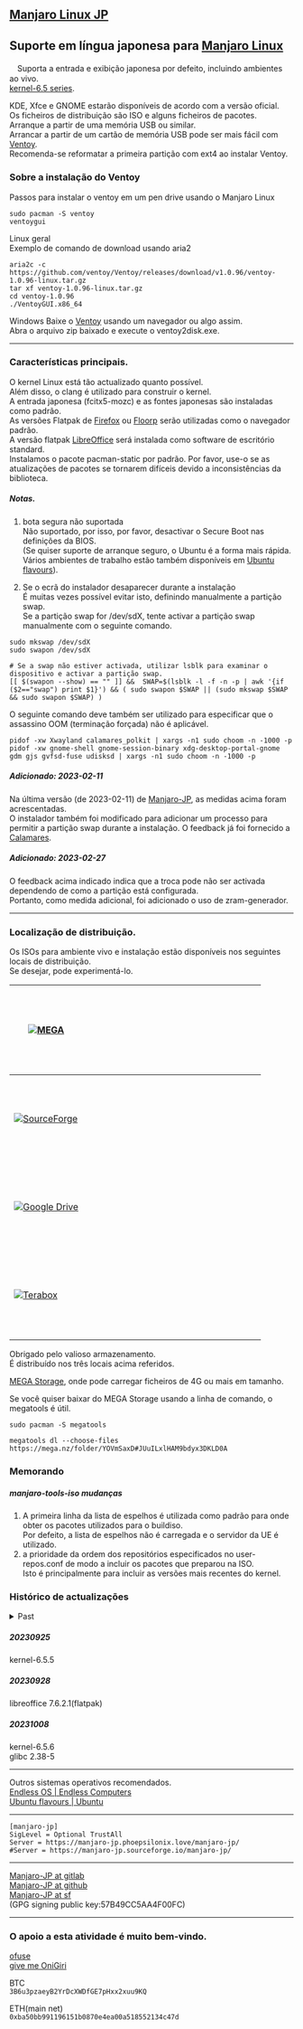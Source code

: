 ## [Manjaro Linux JP](https://sourceforge.net/projects/manjaro-jp/)

## Suporte em língua japonesa para [Manjaro Linux](https://manjaro.org/)
　Suporta a entrada e exibição japonesa por defeito, incluindo ambientes ao vivo.  
[kernel-6.5 series](https://kernel.org/).

KDE, Xfce e GNOME estarão disponíveis de acordo com a versão oficial.  
Os ficheiros de distribuição são ISO e alguns ficheiros de pacotes.  
Arranque a partir de uma memória USB ou similar.   
Arrancar a partir de um cartão de memória USB pode ser mais fácil com [Ventoy](https://ventoy.net/).  
Recomenda-se reformatar a primeira partição com ext4 ao instalar Ventoy.

### Sobre a instalação do Ventoy
Passos para instalar o ventoy em um pen drive usando o Manjaro Linux
```
sudo pacman -S ventoy
ventoygui
```
Linux geral  
Exemplo de comando de download usando aria2
```
aria2c -c https://github.com/ventoy/Ventoy/releases/download/v1.0.96/ventoy-1.0.96-linux.tar.gz
tar xf ventoy-1.0.96-linux.tar.gz
cd ventoy-1.0.96
./VentoyGUI.x86_64 
```

Windows
Baixe o [Ventoy](https://github.com/ventoy/Ventoy/releases/download/v1.0.96/ventoy-1.0.96-windows.zip) usando um navegador ou algo assim.  
Abra o arquivo zip baixado e execute o ventoy2disk.exe.

---
### Características principais.
O kernel Linux está tão actualizado quanto possível.  
Além disso, o clang é utilizado para construir o kernel.  
A entrada japonesa (fcitx5-mozc) e as fontes japonesas são instaladas como padrão.  
As versões Flatpak de [Firefox](https://www.mozilla.org/ja/firefox/browsers/) ou [Floorp](https://floorp.ablaze.one/) serão utilizadas como o navegador padrão.  
A versão flatpak [LibreOffice](https://ja.libreoffice.org) será instalada como software de escritório standard.  
Instalamos o pacote pacman-static por padrão. Por favor, use-o se as atualizações de pacotes se tornarem difíceis devido a inconsistências da biblioteca.  

##### Notas.
1. bota segura não suportada  
Não suportado, por isso, por favor, desactivar o Secure Boot nas definições da BIOS.  
(Se quiser suporte de arranque seguro, o Ubuntu é a forma mais rápida. Vários ambientes de trabalho estão também disponíveis em [Ubuntu flavours](https://ubuntu.com/desktop/flavours)).

2. Se o ecrã do instalador desaparecer durante a instalação  
É muitas vezes possível evitar isto, definindo manualmente a partição swap.  
Se a partição swap for /dev/sdX, tente activar a partição swap manualmente com o seguinte comando.
```
sudo mkswap /dev/sdX
sudo swapon /dev/sdX
```
```
# Se a swap não estiver activada, utilizar lsblk para examinar o dispositivo e activar a partição swap.
[[ $(swapon --show) == "" ]] &&  SWAP=$(lsblk -l -f -n -p | awk '{if ($2=="swap") print $1}') && ( sudo swapon $SWAP || (sudo mkswap $SWAP && sudo swapon $SWAP) )
```

O seguinte comando deve também ser utilizado para especificar que o assassino OOM (terminação forçada) não é aplicável.
```
pidof -xw Xwayland calamares_polkit | xargs -n1 sudo choom -n -1000 -p
pidof -xw gnome-shell gnome-session-binary xdg-desktop-portal-gnome gdm gjs gvfsd-fuse udisksd | xargs -n1 sudo choom -n -1000 -p
```

##### Adicionado: 2023-02-11  
Na última versão (de 2023-02-11) de [Manjaro-JP](https://sourceforge.net/projects/manjaro-jp/), as medidas acima foram acrescentadas.  
O instalador também foi modificado para adicionar um processo para permitir a partição swap durante a instalação.
O feedback já foi fornecido a [Calamares](https://github.com/calamares/calamares/pull/2102/commits/79d796a437ad039745147c62a652035d4cd882fe).

##### Adicionado: 2023-02-27  
O feedback acima indicado indica que a troca pode não ser activada dependendo de como a partição está configurada.  
Portanto, como medida adicional, foi adicionado o uso de zram-generador.

---
### Localização de distribuição.
Os ISOs para ambiente vivo e instalação estão disponíveis nos seguintes locais de distribuição.  
Se desejar, pode experimentá-lo.

[![MEGA](./img/mega-icon.svg)](https://mega.nz/folder/YOVmSaxD#JUuILxlHAM9bdyx3DKLD0A/aff=gVLIePn4Hy0) | [<svg id = "MANJARO-QR"><image id = "MANJARO-QR" xlink:href = "./img/qr-manjaro-jp-mega.png"/><image id = "MANJARO-ICON" x="76" y="76" xlink:href = "./img/mega-icon.svg"/></svg>](https://mega.nz/folder/YOVmSaxD#JUuILxlHAM9bdyx3DKLD0A/aff=gVLIePn4Hy0)   
---|---  
[![SourceForge](./img/sf_logo.png)](https://sourceforge.net/projects/manjaro-jp/) | [<svg id = "MANJARO-QR"><image id = "MANJARO-QR" xlink:href = "./img/qr-manjaro-jp-sourceforge.png"/><image id = "MANJARO-ICON" x="76" y="76" xlink:href = "./img/sourceforge-icon.svg"/></svg>](https://sourceforge.net/projects/manjaro-jp/)
[![Google Drive](./img/Google_Drive_icon.svg)](https://drive.google.com/drive/folders/1sEACfS24Mci6FnC5jyca9muoiVABCBlv?usp=sharing) | [<svg id = "MANJARO-QR"><image id = "MANJARO-QR" xlink:href = "./img/qr-manjaro-jp-google.png"/><image id = "MANJARO-ICON" x="76" y="76" xlink:href = "./img/Google_Drive_icon.svg"/></svg>](https://drive.google.com/drive/folders/1sEACfS24Mci6FnC5jyca9muoiVABCBlv?usp=sharing)
[![Terabox](./img/terabox_logo.svg)](https://www.terabox.com/japanese/sharing/link?surl=L_8shPr6AMixSgdsDljFag) | [<svg id = "MANJARO-QR"><image id = "MANJARO-QR" xlink:href = "./img/qr-manjaro-jp-terabox.png"/><image id = "MANJARO-ICON" x="76" y="76" xlink:href = "./img/terabox_logo.svg"/></svg>](https://www.terabox.com/japanese/sharing/link?surl=L_8shPr6AMixSgdsDljFag)

Obrigado pelo valioso armazenamento.  
É distribuído nos três locais acima referidos.

[MEGA Storage](https://mega.nz/storage/aff=gVLIePn4Hy0), onde pode carregar ficheiros de 4G ou mais em tamanho.

Se você quiser baixar do MEGA Storage usando a linha de comando, o megatools é útil.
```
sudo pacman -S megatools
```

```
megatools dl --choose-files https://mega.nz/folder/YOVmSaxD#JUuILxlHAM9bdyx3DKLD0A
```

### Memorando
##### manjaro-tools-iso mudanças
1. A primeira linha da lista de espelhos é utilizada como padrão para onde obter os pacotes utilizados para o buildiso.  
Por defeito, a lista de espelhos não é carregada e o servidor da UE é utilizado.
2. a prioridade da ordem dos repositórios especificados no user-repos.conf de modo a incluir os pacotes que preparou na ISO.  
Isto é principalmente para incluir as versões mais recentes do kernel.

### Histórico de actualizações
<details><summary>Past</summary>.

##### 20220401
kernel-5.17.1 (construção clang)  
linux517-broadcom-wl,linux517-zfs pacotes também construídos e adicionados.  
Consulte a [pasta Packages](https://gitlab.com/phoepsilonix/Manjaro-jp/-/tree/main/Packages/broadcom-wl-dkms) no gitlab para informações sobre modificações ao pacote broadcom-wl-dkms.

##### 20220408
O único navegador padrão é [Vivaldi](https://vivaldi.com/).  
Evidentemente, pode mudar livremente para outros navegadores.  
Os valores padrão do GRUB no arranque para ambientes ao vivo foram alterados para o Japão.

##### 20220411
Correcções de bugs de actualização de pacotes.  
Adição de fontes japonesas.  
Tipos de letra Morisawa BIZ UD [Morisawa BIZ UD Mincho](https://www.morisawa.co.jp/about/news/6706), [Morisawa BIZ UD Mincho](https://www.morisawa.co.jp/about/news/6706) e [Morisawa BIZ UD Mincho](https://www.morisawa.co.jp/about/news/6706), que foram [lançados sob a licença SIL OFL](https://www.morisawa.co.jp/) pela [Morisawa Inc.]. Morisawa BIZ UD Mincho](https://github.com/googlefonts/morisawa-biz-ud-mincho) e fontes [Morisawa BIZ UD Gothic](https://github.com/googlefonts/). morisawa-biz-ud-gothic) são pré-instaladas.  
As fontes são incluídas à medida que são publicadas no Github. Também inclui o ficheiro da licença, etc. (Eu próprio também o construí e não encontrei diferenças nos binários).
Para mais informações, ver o sítio original acima ou a documentação do Github.  
Apoio [fonte Morisawa BIZ+](https://www.morisawa.co.jp/products/fonts/bizplus/lineup/).

##### 20220413
Pacote de fontes de Morisawa BIZ UD registadas na AUR.

##### 20220414
Actualizado para kernel-5.17.3.

##### 20220421
Actualizado para kernel-5.17.4.

##### 20220422
Entrada japonesa alterada para fcitx5-mozc.

##### 20220424
Teclado japonês e Mozc activados como padrão.

##### 20220428
kernel-5.17.5

##### 20220510
kernel-5.17.6

##### 20220513
Ambiente de trabalho GNOME actualizado para GNOME42.

##### 20220517
kernel-5.17.8

##### 20220519
kernel-5.17.9

##### 20220526
kernel-5.17.11

##### 20220527
Versão actualizada do condutor da nvidia para 515.43.04.
Adicionada a série kernel-5.18.

##### 20220531
kernel-5.17.12
kernel-5.18.1

##### 20220607
kernel-5.17.13
kernel-5.18.2

##### 20220608
Mudanças no software de escritório  
A selecção de software de escritório no instalador foi eliminada.  
Principalmente para reduzir os requisitos de espaço, a selecção de software de escritório no instalador foi removida e o software de escritório padrão instalado foi alterado de onlyoffice-desktopeditor para libreoffice-fresh.

##### 20220611
kernel-5.17.14  
kernel-5.18.3  
Versão actualizada do driver nvidia para 515.48.07.  
Virtualbox-host-dkms fixo para construir sobre linux518.  
Adicionado o pacote nginx-quic e outros pacotes ao repositório manjaro-jp, embora não incluído na ISO.  
Incluído o repositório manjaro-jp em pacman.conf.

##### 20220614
Correcções de bugs do instalador.  
Mudou o editor de gedit para gnome-text-editor na versão GNOME.

##### 20220619
kernel-5.18.5

##### 20220624
kernel-5.18.6  
Mudança de manjaro-pulso relacionado com o áudio para manjaro-pipewire.

##### 20220627
kernel-5.18.7

##### 20220630
kernel-5.18.8  
nvidia-utils 515.57

##### 20220703
kernel-5.18.9

##### 20220706
Taças de copos habilitados.  
Adicionado o pacote ipp-usb.

##### 20220709
kernel-5.18.10

##### 20220714
kernel-5.18.11

##### 20220716
kernel-5.18.12

##### 20220725
kernel-5.18.14

##### 20220731
kernel-5.18.15

##### 20220805
kernel-5.18.16  
nvidia-utils 515.65

##### 20220812
kernel-5.18.17

##### 20220819
kernel-5.18.18

##### 20220823
kernel-5.18.19

##### 20220827
kernel-5.19.4

##### 20220902
kernel-5.19.6

##### 20220907
kernel-5.19.7

##### 20220910
kernel-5.19.8

##### 20220917
kernel-5.19.9

##### 20220922
kernel-5.19.10

##### 20220925
kernel-5.19.11  
nvidia-utils 515.76

##### 20221003
kernel-5.19.12

##### 20221006
kernel-5.19.14

##### 20221013
kernel-5.19.15  
nvidia-utils 520.56.06

##### 20221016
kernel-5.19.16  
nvidia-utils 520.56.06-2

##### 20221025
kernel-6.0.3  
O navegador padrão mudou para [Floorp](https://floorp.ablaze.one/).

##### 20221105
kernel-6.0.7  
mkinitcpio-32-2

##### 20221112
A versão flatpak [Firefox](https://www.mozilla.org/ja/firefox/browsers/) ou [Floorp](https://floorp.ablaze.one/) é utilizada como o navegador padrão.  
kernel-6.0.8

##### 20221118
kernel-6.0.9

##### 20221128
kernel-6.0.10  
Mudou o LibreOffice para a versão flatpak.  
Alterado o teclado padrão do fcitx5 para japonês (Kana 86).  
Alterada a fonte padrão do gnome-terminal para FirgeNerd Console.  
As seguintes fontes foram pré-instaladas.  
[Firge: fonte de programação Firge (Firge), um composto de Fira Mono e Gen Shin Gothic](https://github.com/yuru7/Firge)  
[HackGen: fonte de programação combinando Hack e Genju Gothic Hakugen (HackGen)](https://github.com/yuru7/HackGen)

##### 20221206
kernel-6.0.11

##### 20221210
kernel-6.0.12

##### 20221215
kernel-6.0.13

##### 20221220
kernel-6.0.14

##### 20221224
kernel-6.0.15

##### 20230101
kernel-6.1.2

##### 20230107
kernel-6.1.3  
nvidia-utils 525.78.01

##### 20230108
kernel-6.1.4

##### 20230113
kernel-6.1.5

##### 20230116
kernel-6.1.6

##### 20230120
kernel-6.1.7  
nvidia-utils 525.85.05

##### 20230127
manjaro-release 22.0.1  
kernel-6.1.8  
nvidia-utils 525.85.05

##### 20230204
manjaro-release 22.0.2  
kernel-6.1.9

##### 20230210
kernel-6.1.11  
nvidia-utils 525.89.02  
URL do repositório Manjaro-jp alterada.  
(De OSDN para OSDN Web. Pode ser temporário).  
Os ficheiros ISO são distribuídos em [SourceForge](https://sourceforge.net/projects/manjaro-jp/).  
Algumas modificações no instalador de Calamares.  
(Reduz o número de casos em que o instalador é forçado a fechar sob carga elevada).   

##### 20230214
manjaro-release 22.0.3  

##### 20230217
kernel-6.1.12

##### 20230223
manjaro-release 22.0.4  
kernel-6.2

##### 20230227
kernel-6.2.1  
zram-generator

##### 20230304
kernel-6.2.2  

##### 20230306
sway

##### 20230315
kernel-6.2.6  
[fcitx5-mozc-with-jp-dict](https://aur.archlinux.org/packages/fcitx5-mozc-with-jp-dict)

##### 20230318
manjaro-release 22.0.5  
kernel-6.2.7  

* Lançámos temporariamente um pacote que não foi totalmente testado para funcionar.  
Por favor, tente reinstalar o pacote distribuído pela distribuição oficial Manjaro com o seguinte comando.
```
sudo pacman-static -S core/curl
```

##### 20230324
kernel-6.2.8

##### 20230401
kernel-6.2.9

##### 20230407
kernel-6.2.10

##### 20230414
kernel-6.2.11

##### 20230422
kernel-6.2.12

##### 20230427
kernel-6.2.13

##### 20230503
kernel-6.2.14

##### 20230513
kernel-6.2.15

##### 20230518
kernel-6.2.16

##### 20230525
kernel-6.1.30

##### 20230607
kernel-6.1.32

##### 20230611
kernel-6.3.7

##### 20230615
kernel-6.3.8  
nvidia-utils-535.54.03

##### 20230622
kernel-6.3.9  

##### 20230627
kernel-6.4.0  

##### 20230629
nvidia-470xx-utils-470.199.02-2

##### 20230703
kernel-6.4.1

##### 20230707
kernel-6.4.2

##### 20230712
kernel-6.4.3  

##### 20230720
kernel-6.4.4

##### 20230721
Preparei um pacote para instalar a chave de assinatura manjaro-jp.  
Se ocorrer um erro devido à chave de assinatura manjaro-jp, tente o seguinte comando para corrigi-lo.  
```
sudo pacman-key --populate manjaro_jp
sudo pacman -Sy
```

##### 20230724
kernel-6.4.5

##### 20230725
kernel-6.4.6

##### 20230728
kernel-6.4.7

##### 20230729
Ao adicionar e remover software (pamac update), ocorre um problema ao atualizar o arquivo de assinatura no repositório do banco de dados assinado.  
Para resolver este problema, eu ajustei o pacote pacman.  

##### 20230731
* Configurei para carregar o arquivo de chave de assinatura do manjaro_jp no ambiente de instalação.(calamares)

Acredito que, com a correção do pacote pacman que fiz anteriormente e a eliminação de inconsistências nas chaves de assinatura, os casos de ocorrência de erros devem ter sido eliminados.  
No entanto, se ocorrer um erro, por favor, tente os seguintes passos.  

Inicialize o banco de dados de chave de assinatura.
```
sudo pacman-key --init
sudo pacman-key --populate
```

Recarregar as informações do pacote.
```
sudo pacman -Syy
sudo pacman -Fyy
```

##### 20230805
* Corrigido um problema em [Adicionar/Remover Software] em que as informações do pacote estavam corrompidas e terminavam incorretamente após uma verificação de atualização. (pamac)   
* Ao procurar pacotes instalados em [Adicionar/Remover Software], as aplicações flatpak e snap estão agora incluídas na pesquisa. (libpamac)   

kernel-6.4.8

##### 20230813
kernel-6.4.10

##### 20230817
kernel-6.4.11

##### 20230824
kernel-6.4.12

##### 20230825
LibreOffie 7.6.0

##### 20230831
kernel-6.4.13

##### 20230903
kernel-6.4.14

##### 20230907
kernel-6.4.15

##### 20230914
kernel-6.4.16
</details>

##### 20230925
kernel-6.5.5

##### 20230928
libreoffice 7.6.2.1(flatpak)

##### 20231008
kernel-6.5.6  
glibc 2.38-5


---
Outros sistemas operativos recomendados.  
[Endless OS | Endless Computers](https://endlessos.com/)  
[Ubuntu flavours | Ubuntu](https://ubuntu.com/desktop/flavours)

---
```
[manjaro-jp]
SigLevel = Optional TrustAll
Server = https://manjaro-jp.phoepsilonix.love/manjaro-jp/
#Server = https://manjaro-jp.sourceforge.io/manjaro-jp/
```

---
[Manjaro-JP at gitlab](https://gitlab.com/phoepsilonix/Manjaro-jp/)  
[Manjaro-JP at github](https://github.com/phoepsilonix/Manjaro-jp/)  
[Manjaro-JP at sf](https://sourceforge.net/projects/manjaro-jp/)  
(GPG signing public key:57B49CC5AA4F00FC) <phoepsilonix at phoepsilonix dot love>  

---
### O apoio a esta atividade é muito bem-vindo.
[ofuse](https://ofuse.me/phoepsilonix)  
[give me OniGiri](https://www.buymeacoffee.com/phoepsilonix)  

BTC  
```3B6u3pzaeyB2YrDcXWDfGE7pHxx2xuu9KQ```

ETH(main net)  
```0xba50bb991196151b0870e4ea00a518552134c47d```
